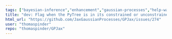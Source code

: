 ```yaml
---
tags: ["bayesian-inference","enhancement","gaussian-processes","help-wanted","jax","machine-learning","probabilistic-programming"]
title: "dev: Flag when the PyTree is in its constrained or unconstrained state"
html_url: "https://github.com/JaxGaussianProcesses/GPJax/issues/274"
user: "thomaspinder"
repo: "thomaspinder/GPJax"
---
```


